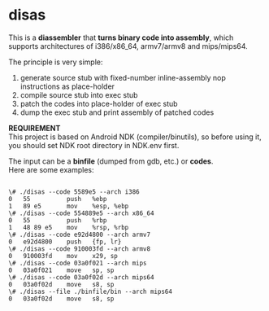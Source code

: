 # disas
This is a **diassembler** that **turns binary code into assembly**, which supports architectures of i386/x86_64, armv7/armv8 and mips/mips64.

The principle is very simple:

1. generate source stub with fixed-number inline-assembly nop instructions as place-holder
2. compile source stub into exec stub
3. patch the codes into place-holder of exec stub
4. dump the exec stub and print assembly of patched codes

**REQUIREMENT**  
This project is based on Android NDK (compiler/binutils), so before using it, you should set NDK root directory in NDK.env first.

The input can be a **binfile** (dumped from gdb, etc.) or **codes**.  
Here are some examples:
<pre><code>
\# ./disas --code 5589e5 --arch i386
0   55          push   %ebp
1   89 e5       mov    %esp, %ebp  
\# ./disas --code 554889e5 --arch x86_64
0   55          push   %rbp
1   48 89 e5    mov    %rsp, %rbp
\# ./disas --code e92d4800 --arch armv7
0   e92d4800    push   {fp, lr}
\# ./disas --code 910003fd --arch armv8
0   910003fd    mov    x29, sp
\# ./disas --code 03a0f021 --arch mips
0   03a0f021    move   sp, sp
\# ./disas --code 03a0f02d --arch mips64
0   03a0f02d    move   s8, sp
\# ./disas --file ./binfile/bin --arch mips64
0   03a0f02d    move   s8, sp
</pre></code>
